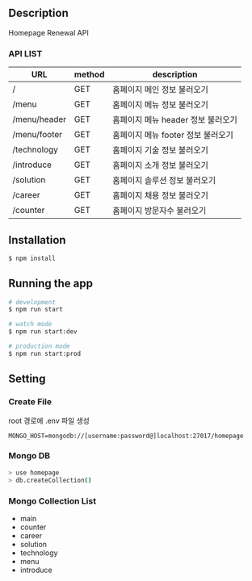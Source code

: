 ## Description

Homepage Renewal API

### API LIST

|URL|method|description|
|---|---|---|
|/|GET|홈페이지 메인 정보 불러오기|
|/menu|GET|홈페이지 메뉴 정보 불러오기|
|/menu/header|GET|홈페이지 메뉴 header 정보 불러오기|
|/menu/footer|GET|홈페이지 메뉴 footer 정보 불러오기|
|/technology|GET|홈페이지 기술 정보 불러오기|
|/introduce|GET|홈페이지 소개 정보 불러오기|
|/solution|GET|홈페이지 솔루션 정보 불러오기|
|/career|GET|홈페이지 채용 정보 불러오기|
|/counter|GET|홈페이지 방문자수 불러오기|

## Installation

```bash
$ npm install
```

## Running the app

```bash
# development
$ npm run start

# watch mode
$ npm run start:dev

# production mode
$ npm run start:prod
```

## Setting

### Create File
root 경로에 .env 파일 생성

```text
MONGO_HOST=mongodb://[username:password@]localhost:27017/homepage
```

### Mongo DB

```bash
> use homepage
> db.createCollection()
```

### Mongo Collection List

- main
- counter
- career
- solution
- technology
- menu
- introduce